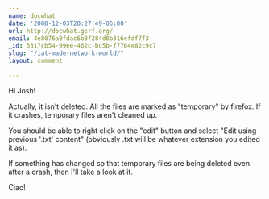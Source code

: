 ```yaml
---
name: docwhat
date: '2008-12-03T20:27:49-05:00'
url: http://docwhat.gerf.org/
email: 4e8076a0fdac6b8f284d8b316efdf7f3
_id: 5317cb54-99ee-462c-bc5b-f7764e82c9c7
slug: "/iat-made-network-world/"
layout: comment

---
```


Hi Josh!

Actually, it isn't deleted.  All the files are marked as "temporary" by firefox.  If it crashes, temporary files aren't cleaned up.

You should be able to right click on the "edit" button and select "Edit using previous '.txt' content"  (obviously .txt will be whatever extension you edited it as).

If something has changed so that temporary files are being deleted even after a crash, then I'll take a look at it.

Ciao!
